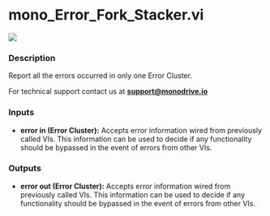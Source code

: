 # mono_Error_Fork_Stacker.vi

<p class="img_container">
<img class="lg_img" src="../mono_Error_Fork_Stacker.png"/>
</p>

### Description

Report all the errors occurred in only one  Error Cluster.

For technical support contact us at <b>support@monodrive.io</b> 

### Inputs

- **error in (Error Cluster):** Accepts error information wired from previously called VIs. This information can be used to decide if any functionality should be bypassed in the event of errors from other VIs. 

### Outputs

- **error out (Error Cluster):** Accepts error information wired from previously called VIs. This information can be used to decide if any functionality should be bypassed in the event of errors from other VIs. 

<p>&nbsp;</p>
